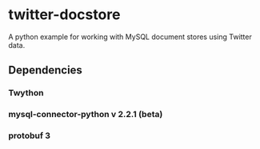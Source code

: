 # twitter-docstore

A python example for working with MySQL document stores using Twitter data. 

## Dependencies
### Twython
### mysql-connector-python v 2.2.1 (beta)
### protobuf 3 
